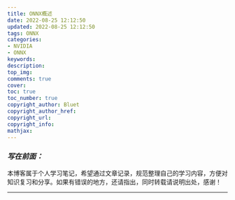 ```yaml
---
title: ONNX概述
date: 2022-08-25 12:12:50
updated: 2022-08-25 12:12:50
tags: ONNX
categories:
- NVIDIA
- ONNX
keywords: 
description:
top_img:
comments: true
cover:
toc: true
toc_number: true
copyright_author: Bluet
copyright_author_href:
copyright_url:
copyright_info:
mathjax: 
---
```






### ***写在前面：***

本博客属于个人学习笔记，希望通过文章记录，规范整理自己的学习内容，方便对知识复习和分享。如果有错误的地方，还请指出，同时转载请说明出处，感谢！

------

